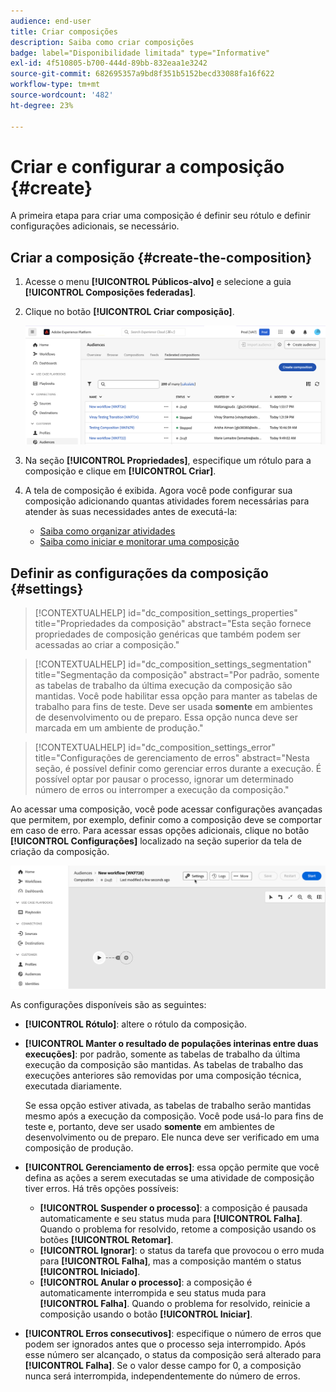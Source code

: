 ```yaml
---
audience: end-user
title: Criar composições
description: Saiba como criar composições
badge: label="Disponibilidade limitada" type="Informative"
exl-id: 4f510805-b700-444d-89bb-832eaa1e3242
source-git-commit: 682695357a9bd8f351b5152becd33088fa16f622
workflow-type: tm+mt
source-wordcount: '482'
ht-degree: 23%

---
```


# Criar e configurar a composição {#create}

A primeira etapa para criar uma composição é definir seu rótulo e definir configurações adicionais, se necessário.

## Criar a composição {#create-the-composition}

1. Acesse o menu **[!UICONTROL Públicos-alvo]** e selecione a guia **[!UICONTROL Composições federadas]**.

1. Clique no botão **[!UICONTROL Criar composição]**.

   ![](assets/composition-create.png)

1. Na seção **[!UICONTROL Propriedades]**, especifique um rótulo para a composição e clique em **[!UICONTROL Criar]**.

1. A tela de composição é exibida. Agora você pode configurar sua composição adicionando quantas atividades forem necessárias para atender às suas necessidades antes de executá-la:

   * [Saiba como organizar atividades](#action-activities)
   * [Saiba como iniciar e monitorar uma composição](#save)

## Definir as configurações da composição {#settings}

>[!CONTEXTUALHELP]
>id="dc_composition_settings_properties"
>title="Propriedades da composição"
>abstract="Esta seção fornece propriedades de composição genéricas que também podem ser acessadas ao criar a composição."

>[!CONTEXTUALHELP]
>id="dc_composition_settings_segmentation"
>title="Segmentação da composição"
>abstract="Por padrão, somente as tabelas de trabalho da última execução da composição são mantidas. Você pode habilitar essa opção para manter as tabelas de trabalho para fins de teste. Deve ser usada **somente** em ambientes de desenvolvimento ou de preparo. Essa opção nunca deve ser marcada em um ambiente de produção."

>[!CONTEXTUALHELP]
>id="dc_composition_settings_error"
>title="Configurações de gerenciamento de erros"
>abstract="Nesta seção, é possível definir como gerenciar erros durante a execução. É possível optar por pausar o processo, ignorar um determinado número de erros ou interromper a execução da composição."

Ao acessar uma composição, você pode acessar configurações avançadas que permitem, por exemplo, definir como a composição deve se comportar em caso de erro. Para acessar essas opções adicionais, clique no botão **[!UICONTROL Configurações]** localizado na seção superior da tela de criação da composição.

![](assets/composition-create-settings.png)

As configurações disponíveis são as seguintes:

* **[!UICONTROL Rótulo]**: altere o rótulo da composição.

* **[!UICONTROL Manter o resultado de populações interinas entre duas execuções]**: por padrão, somente as tabelas de trabalho da última execução da composição são mantidas. As tabelas de trabalho das execuções anteriores são removidas por uma composição técnica, executada diariamente.

  Se essa opção estiver ativada, as tabelas de trabalho serão mantidas mesmo após a execução da composição. Você pode usá-lo para fins de teste e, portanto, deve ser usado **somente** em ambientes de desenvolvimento ou de preparo. Ele nunca deve ser verificado em uma composição de produção.

* **[!UICONTROL Gerenciamento de erros]**: essa opção permite que você defina as ações a serem executadas se uma atividade de composição tiver erros. Há três opções possíveis:

   * **[!UICONTROL Suspender o processo]**: a composição é pausada automaticamente e seu status muda para **[!UICONTROL Falha]**. Quando o problema for resolvido, retome a composição usando os botões **[!UICONTROL Retomar]**.
   * **[!UICONTROL Ignorar]**: o status da tarefa que provocou o erro muda para **[!UICONTROL Falha]**, mas a composição mantém o status **[!UICONTROL Iniciado]**.
   * **[!UICONTROL Anular o processo]**: a composição é automaticamente interrompida e seu status muda para **[!UICONTROL Falha]**. Quando o problema for resolvido, reinicie a composição usando o botão **[!UICONTROL Iniciar]**.

* **[!UICONTROL Erros consecutivos]**: especifique o número de erros que podem ser ignorados antes que o processo seja interrompido. Após esse número ser alcançado, o status da composição será alterado para **[!UICONTROL Falha]**. Se o valor desse campo for 0, a composição nunca será interrompida, independentemente do número de erros.
